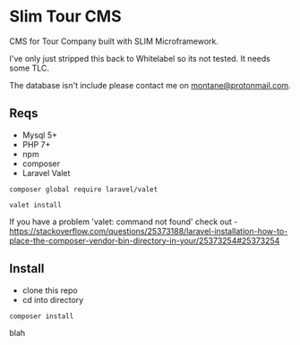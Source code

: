 # Slim Tour CMS
CMS for Tour Company built with SLIM Microframework.

I've only just stripped this back to Whitelabel so its not tested. It needs some TLC.

The database isn't include please contact me on montane@protonmail.com.


## Reqs

- Mysql 5+ 
- PHP 7+
- npm
- composer
- Laravel Valet 

```composer global require laravel/valet```

```valet install```

If you have a problem 'valet: command not found' check out - https://stackoverflow.com/questions/25373188/laravel-installation-how-to-place-the-composer-vendor-bin-directory-in-your/25373254#25373254


## Install

- clone this repo
- cd into directory

```composer install```

  blah
